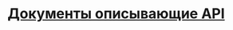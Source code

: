 # [Документы описывающие API](https://github.com/IrinaAblyazova/SMTHprogect/wiki/%D0%A2%D0%B5%D1%85%D0%BD%D0%B8%D1%87%D0%B5%D1%81%D0%BA%D0%B0%D1%8F-%D0%B4%D0%BE%D0%BA%D1%83%D0%BC%D0%B5%D0%BD%D1%82%D0%B0%D1%86%D0%B8%D1%8F#%D0%BE%D0%BF%D0%B8%D1%81%D0%B0%D0%BD%D0%B8%D0%B5-api)
